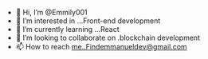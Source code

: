 - 👋 Hi, I’m @Emmily001
- 👀 I’m interested in ...Front-end development 
- 🌱 I’m currently learning ...React 
- 💞️ I’m looking to collaborate on .blockchain development 
- 📫 How to reach me..Findemmanueldev@gmail.com 

<!---
Emmily001/Emmily001 is a ✨ special ✨ repository because its `README.md` (this file) appears on your GitHub profile.
You can click the Preview link to take a look at your changes.
--->
